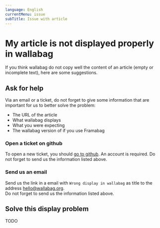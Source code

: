 ```yaml
---
language: English
currentMenu: issue
subTitle: Issue with article
---
```



# My article is not displayed properly in wallabag

If you think wallabag do not copy well the content of an article (empty or incomplete text), here are some suggestions.

## Ask for help

Via an email or a ticket, do not forget to give some information that are important for us to better solve the problem:

* The URL of the article
* What wallabag displays
* What you were expecting
* The wallabag version of if you use Framabag

### Open a ticket on github

To open a new ticket, you should [go to github](https://github.com/wallabag/wallabag/issues/new). An account is required.
Do not forget to send us the information listed above.

### Send us an email

Send us the link in a email with `Wrong display in wallabag` as title
to the address [hello@wallabag.org](mailto:hello@wallabag.org).  
Do not forget to send us the information listed above.

## Solve this display problem

TODO
